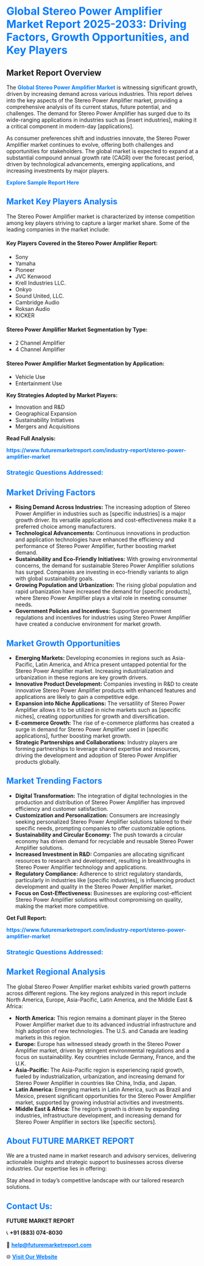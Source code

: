 <h1 style="color: #007BFF;">Global Stereo Power Amplifier Market Report 2025-2033: Driving Factors, Growth Opportunities, and Key Players</h1>

<section id="overview">
<h2>Market Report Overview</h2>
<p>The <a href="https://www.futuremarketreport.com/industry-report/stereo-power-amplifier-market" style="color: #007BFF; text-decoration: none;"><strong>Global Stereo Power Amplifier Market</strong></a> is witnessing significant growth, driven by increasing demand across various industries. This report delves into the key aspects of the Stereo Power Amplifier market, providing a comprehensive analysis of its current status, future potential, and challenges. The demand for Stereo Power Amplifier has surged due to its wide-ranging applications in industries such as [insert industries], making it a critical component in modern-day [applications].</p>
<p>As consumer preferences shift and industries innovate, the Stereo Power Amplifier market continues to evolve, offering both challenges and opportunities for stakeholders. The global market is expected to expand at a substantial compound annual growth rate (CAGR) over the forecast period, driven by technological advancements, emerging applications, and increasing investments by major players.</p>
</section>

<section id="overview">
<p><a href="https://www.futuremarketreport.com/request-sample/reportId=59159" style="color: #007BFF; text-decoration: none;"><strong>Explore Sample Report Here</strong></a></p>
</section>

<section id="key-players">
<h2 style="color: #007BFF;">Market Key Players Analysis</h2>
<p>The Stereo Power Amplifier market is characterized by intense competition among key players striving to capture a larger market share. Some of the leading companies in the market include:</p>
<h4>Key Players Covered in the Stereo Power Amplifier Report:</h4>
<ul><li>Sony</li><li>Yamaha</li><li>Pioneer</li><li>JVC Kenwood</li><li>Krell Industries LLC.</li><li>Onkyo</li><li>Sound United, LLC.</li><li>Cambridge Audio</li><li>Roksan Audio</li><li>KICKER</li></ul>
<h4>Stereo Power Amplifier Market Segmentation by Type:</h4>
<ul><li>2 Channel Amplifier</li><li>4 Channel Amplifier</li></ul>

<h4>Stereo Power Amplifier Market Segmentation by Application:</h4>
<ul><li>Vehicle Use</li><li>Entertainment Use</li></ul>
<p><strong>Key Strategies Adopted by Market Players:</strong></p>
<ul>
<li>Innovation and R&D</li>
<li>Geographical Expansion</li>
<li>Sustainability Initiatives</li>
<li>Mergers and Acquisitions</li>
</ul>
</section>

<section>
<p><strong>Read Full Analysis: </strong></p><a href="https://www.futuremarketreport.com/industry-report/stereo-power-amplifier-market" style="color: #007BFF; text-decoration: none;"><strong>https://www.futuremarketreport.com/industry-report/stereo-power-amplifier-market</strong></a>
<h3 style="color: #007BFF;">Strategic Questions Addressed:</h3>
</section>

<section id="driving-factors">
<h2 style="color: #007BFF;">Market Driving Factors</h2>
<ul>
<li><strong>Rising Demand Across Industries:</strong> The increasing adoption of Stereo Power Amplifier in industries such as [specific industries] is a major growth driver. Its versatile applications and cost-effectiveness make it a preferred choice among manufacturers.</li>
<li><strong>Technological Advancements:</strong> Continuous innovations in production and application technologies have enhanced the efficiency and performance of Stereo Power Amplifier, further boosting market demand.</li>
<li><strong>Sustainability and Eco-Friendly Initiatives:</strong> With growing environmental concerns, the demand for sustainable Stereo Power Amplifier solutions has surged. Companies are investing in eco-friendly variants to align with global sustainability goals.</li>
<li><strong>Growing Population and Urbanization:</strong> The rising global population and rapid urbanization have increased the demand for [specific products], where Stereo Power Amplifier plays a vital role in meeting consumer needs.</li>
<li><strong>Government Policies and Incentives:</strong> Supportive government regulations and incentives for industries using Stereo Power Amplifier have created a conducive environment for market growth.</li>
</ul>
</section>

<section id="growth-opportunities">
<h2 style="color: #007BFF;">Market Growth Opportunities</h2>
<ul>
<li><strong>Emerging Markets:</strong> Developing economies in regions such as Asia-Pacific, Latin America, and Africa present untapped potential for the Stereo Power Amplifier market. Increasing industrialization and urbanization in these regions are key growth drivers.</li>
<li><strong>Innovative Product Development:</strong> Companies investing in R&D to create innovative Stereo Power Amplifier products with enhanced features and applications are likely to gain a competitive edge.</li>
<li><strong>Expansion into Niche Applications:</strong> The versatility of Stereo Power Amplifier allows it to be utilized in niche markets such as [specific niches], creating opportunities for growth and diversification.</li>
<li><strong>E-commerce Growth:</strong> The rise of e-commerce platforms has created a surge in demand for Stereo Power Amplifier used in [specific applications], further boosting market growth.</li>
<li><strong>Strategic Partnerships and Collaborations:</strong> Industry players are forming partnerships to leverage shared expertise and resources, driving the development and adoption of Stereo Power Amplifier products globally.</li>
</ul>
</section>

<section id="trending-factors">
<h2 style="color: #007BFF;">Market Trending Factors</h2>
<ul>
<li><strong>Digital Transformation:</strong> The integration of digital technologies in the production and distribution of Stereo Power Amplifier has improved efficiency and customer satisfaction.</li>
<li><strong>Customization and Personalization:</strong> Consumers are increasingly seeking personalized Stereo Power Amplifier solutions tailored to their specific needs, prompting companies to offer customizable options.</li>
<li><strong>Sustainability and Circular Economy:</strong> The push towards a circular economy has driven demand for recyclable and reusable Stereo Power Amplifier solutions.</li>
<li><strong>Increased Investment in R&D:</strong> Companies are allocating significant resources to research and development, resulting in breakthroughs in Stereo Power Amplifier technology and applications.</li>
<li><strong>Regulatory Compliance:</strong> Adherence to strict regulatory standards, particularly in industries like [specific industries], is influencing product development and quality in the Stereo Power Amplifier market.</li>
<li><strong>Focus on Cost-Effectiveness:</strong> Businesses are exploring cost-efficient Stereo Power Amplifier solutions without compromising on quality, making the market more competitive.</li>
</ul>
</section>

<section>
<p><strong>Get Full Report: </strong></p><a href="https://www.futuremarketreport.com/industry-report/stereo-power-amplifier-market" style="color: #007BFF; text-decoration: none;"><strong>https://www.futuremarketreport.com/industry-report/stereo-power-amplifier-market</strong></a>
<h3 style="color: #007BFF;">Strategic Questions Addressed:</h3>
</section>


<section id="regional-analysis">
<h2 style="color: #007BFF;">Market Regional Analysis</h2>
<p>The global Stereo Power Amplifier market exhibits varied growth patterns across different regions. The key regions analyzed in this report include North America, Europe, Asia-Pacific, Latin America, and the Middle East & Africa:</p>
<ul>
<li><strong>North America:</strong> This region remains a dominant player in the Stereo Power Amplifier market due to its advanced industrial infrastructure and high adoption of new technologies. The U.S. and Canada are leading markets in this region.</li>
<li><strong>Europe:</strong> Europe has witnessed steady growth in the Stereo Power Amplifier market, driven by stringent environmental regulations and a focus on sustainability. Key countries include Germany, France, and the U.K.</li>
<li><strong>Asia-Pacific:</strong> The Asia-Pacific region is experiencing rapid growth, fueled by industrialization, urbanization, and increasing demand for Stereo Power Amplifier in countries like China, India, and Japan.</li>
<li><strong>Latin America:</strong> Emerging markets in Latin America, such as Brazil and Mexico, present significant opportunities for the Stereo Power Amplifier market, supported by growing industrial activities and investments.</li>
<li><strong>Middle East & Africa:</strong> The region’s growth is driven by expanding industries, infrastructure development, and increasing demand for Stereo Power Amplifier in sectors like [specific sectors].</li>
</ul>
</section>

<footer>
<h2 style="color: #007BFF;">About FUTURE MARKET REPORT</h2>
<p>We are a trusted name in market research and advisory services, delivering actionable insights and strategic support to businesses across diverse industries. Our expertise lies in offering:</p>

<p>Stay ahead in today’s competitive landscape with our tailored research solutions.</p>

<h2 style="color: #007BFF;">Contact Us:</h2>
<p><strong>FUTURE MARKET REPORT</strong></p>
<p>📞 <strong>+91 (883) 074-8030</strong></p>
<p>📧 <strong><a href="mailto:help@futuremarketreport.com" style="color: #007BFF;">help@futuremarketreport.com</a></strong></p>
<p>🌐 <strong><a href="https://www.futuremarketreport.com/" style="color: #007BFF;">Visit Our Website</a></strong></p>
</footer>